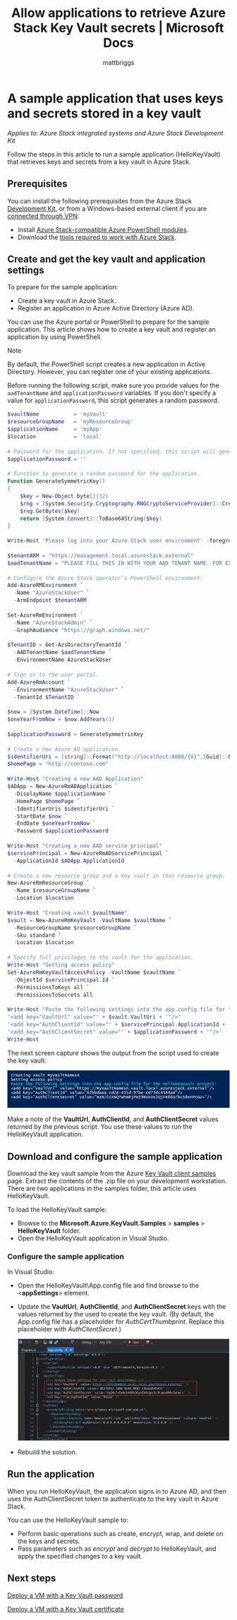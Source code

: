 ﻿---
title: Allow applications to retrieve Azure Stack Key Vault secrets | Microsoft Docs
description: Use a sample app to work with Azure Stack Key Vault
services: azure-stack
documentationcenter: ''
author: mattbriggs
manager: femila
editor: ''

ms.assetid: 3748b719-e269-4b48-8d7d-d75a84b0e1e5
ms.service: azure-stack
ms.workload: na
ms.tgt_pltfrm: na
ms.devlang: na
ms.topic: get-started-article
ms.date: 05/11/2018
ms.author: mabrigg

---

# A sample application that uses keys and secrets stored in a key vault

*Applies to: Azure Stack integrated systems and Azure Stack Development Kit*

Follow the steps in this article to run a sample application (HelloKeyVault) that retrieves keys and secrets from a key vault in Azure Stack.

## Prerequisites

You can install the following prerequisites from the Azure Stack [Development Kit](azure-stack-connect-azure-stack.md#connect-to-azure-stack-with-remote-desktop), or from a Windows-based external client if you are [connected through VPN](azure-stack-connect-azure-stack.md#connect-to-azure-stack-with-vpn):

* Install [Azure Stack-compatible Azure PowerShell modules](azure-stack-powershell-install.md).
* Download the [tools required to work with Azure Stack](azure-stack-powershell-download.md).

## Create and get the key vault and application settings

To prepare for the sample application:

* Create a key vault in Azure Stack.
* Register an application in Azure Active Directory (Azure AD).

You can use the Azure portal or PowerShell to prepare for the sample application. This article shows how to create a key vault and register an application by using PowerShell.

>[!NOTE]
>By default, the PowerShell script creates a new application in Active Directory. However, you can register one of your existing applications.

 Before running the following script, make sure you provide values for the `aadTenantName` and `applicationPassword` variables. If you don't specify a value for `applicationPassword`, this script generates a random password.

```powershell
$vaultName           = 'myVault'
$resourceGroupName   = 'myResourceGroup'
$applicationName     = 'myApp'
$location            = 'local'

# Password for the application. If not specified, this script will generate a random password during app creation.
$applicationPassword = ''

# Function to generate a random password for the application.
Function GenerateSymmetricKey()
{
    $key = New-Object byte[](32)
    $rng = [System.Security.Cryptography.RNGCryptoServiceProvider]::Create()
    $rng.GetBytes($key)
    return [System.Convert]::ToBase64String($key)
}

Write-Host 'Please log into your Azure Stack user environment' -foregroundcolor Green

$tenantARM = "https://management.local.azurestack.external"
$aadTenantName = "PLEASE FILL THIS IN WITH YOUR AAD TENANT NAME. FOR EXAMPLE: myazurestack.onmicrosoft.com"

# Configure the Azure Stack operator’s PowerShell environment.
Add-AzureRMEnvironment `
  -Name "AzureStackUser" `
  -ArmEndpoint $tenantARM

Set-AzureRmEnvironment `
  -Name "AzureStackAdmin" `
  -GraphAudience "https://graph.windows.net/"

$TenantID = Get-AzsDirectoryTenantId `
  -AADTenantName $aadTenantName `
  -EnvironmentName AzureStackUser

# Sign in to the user portal.
Add-AzureRmAccount `
  -EnvironmentName "AzureStackUser" `
  -TenantId $TenantID `

$now = [System.DateTime]::Now
$oneYearFromNow = $now.AddYears(1)

$applicationPassword = GenerateSymmetricKey

# Create a new Azure AD application.
$identifierUri = [string]::Format("http://localhost:8080/{0}",[Guid]::NewGuid().ToString("N"))
$homePage = "http://contoso.com"

Write-Host "Creating a new AAD Application"
$ADApp = New-AzureRmADApplication `
  -DisplayName $applicationName `
  -HomePage $homePage `
  -IdentifierUris $identifierUri `
  -StartDate $now `
  -EndDate $oneYearFromNow `
  -Password $applicationPassword

Write-Host "Creating a new AAD service principal"
$servicePrincipal = New-AzureRmADServicePrincipal `
  -ApplicationId $ADApp.ApplicationId

# Create a new resource group and a key vault in that resource group.
New-AzureRmResourceGroup `
  -Name $resourceGroupName `
  -Location $location

Write-Host "Creating vault $vaultName"
$vault = New-AzureRmKeyVault -VaultName $vaultName `
  -ResourceGroupName $resourceGroupName `
  -Sku standard `
  -Location $location

# Specify full privileges to the vault for the application.
Write-Host "Setting access policy"
Set-AzureRmKeyVaultAccessPolicy -VaultName $vaultName `
  -ObjectId $servicePrincipal.Id `
  -PermissionsToKeys all `
  -PermissionsToSecrets all

Write-Host "Paste the following settings into the app.config file for the HelloKeyVault project:"
'<add key="VaultUrl" value="' + $vault.VaultUri + '"/>'
'<add key="AuthClientId" value="' + $servicePrincipal.ApplicationId + '"/>'
'<add key="AuthClientSecret" value="' + $applicationPassword + '"/>'
Write-Host

```

The next screen capture shows the output from the script used to create the key vault:

![Key vault with access keys](media/azure-stack-kv-sample-app/settingsoutput.png)

Make a note of the **VaultUrl**, **AuthClientId**, and **AuthClientSecret** values returned by the previous script. You use these values to run the HelloKeyVault application.

## Download and configure the sample application

Download the key vault sample from the Azure [Key Vault client samples](https://www.microsoft.com/en-us/download/details.aspx?id=45343) page. Extract the contents of the .zip file on your development workstation. There are two applications in the samples folder, this article uses HelloKeyVault.

To load the HelloKeyVault sample:

* Browse to the **Microsoft.Azure.KeyVault.Samples** > **samples** > **HelloKeyVault** folder.
* Open the HelloKeyVault application in Visual Studio.

### Configure the sample application

In Visual Studio:

* Open the HelloKeyVault\App.config file and find browse to the &lt;**appSettings**&gt; element.
* Update the **VaultUrl**, **AuthClientId**, and **AuthClientSecret** keys with the values returned by the used to create the key vault. (By default, the App.config file has a placeholder for *AuthCertThumbprint*. Replace this placeholder with *AuthClientSecret*.)

  ![App settings](media/azure-stack-kv-sample-app/appconfig.png)

* Rebuild the solution.

## Run the application

When you run HelloKeyVault, the application signs in to Azure AD, and then uses the AuthClientSecret token to authenticate to the key vault in Azure Stack.

You can use the HelloKeyVault sample to:

* Perform basic operations such as create, encrypt, wrap, and delete on the keys and secrets.
* Pass parameters such as *encrypt* and *decrypt* to HelloKeyVault, and apply the specified changes to a key vault.

## Next steps

[Deploy a VM with a Key Vault password](azure-stack-kv-deploy-vm-with-secret.md)

[Deploy a VM with a Key Vault certificate](azure-stack-kv-push-secret-into-vm.md)
